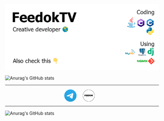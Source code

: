 <img src="https://raw.githubusercontent.com/FeedokTV/FeedokTV/main/README.png">

![Anurag's GitHub stats](https://github-readme-stats.vercel.app/api?username=FeedokTV&show_icons=true)

<hr>
<p align="center">
  <a href="https://t.me/feedoktv" target="blank"><img align="center" src="https://raw.githubusercontent.com/FeedokTV/FeedokTV/main/telegram.svg?raw=true" height="40" width="40" /></a>&nbsp;&nbsp;&nbsp;&nbsp;
  <a href="https://t.me/fdkhse" target="blank"><img align="center" src="https://github.com/FeedokTV/FeedokTV/blob/main/channel.png?raw=true" height="40" width="40" /></a>&nbsp;&nbsp;&nbsp;&nbsp;
</p>
<hr>

![Anurag's GitHub stats](https://github-readme-stats.vercel.app/api?username=FeedokTV&show_icons=true)
